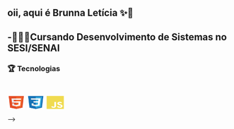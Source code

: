 ## oii, aqui é Brunna Letícia ✨🩷

-👩🏻‍🎓Cursando Desenvolvimento de Sistemas no SESI/SENAI
-

### 🏆 Tecnologias
  
##

<div style="display: inline_block"><br>
  <img align="center" alt="Thallyta-HTML" height="30" width="40" src="https://raw.githubusercontent.com/devicons/devicon/master/icons/html5/html5-original.svg">
  <img align="center" alt="Thallyta-CSS" height="30" width="40" src="https://raw.githubusercontent.com/devicons/devicon/master/icons/css3/css3-original.svg">
 <img align="center" alt="Thallyta-Js" height="30" width="40" src="https://raw.githubusercontent.com/devicons/devicon/master/icons/javascript/javascript-plain.svg">
  
-->
